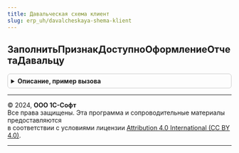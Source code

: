 ```yaml
---
title: Давальческая схема клиент
slug: erp_uh/davalcheskaya-shema-klient
---
```



## ЗаполнитьПризнакДоступноОформлениеОтчетаДавальцу
<details style="margin: 1em 0; padding: 0.5em; border: 1px solid #ccc; border-radius: 6px;">

<summary style="font-weight: bold; cursor: pointer;">Описание, пример вызова</summary>

```bsl

// Заполняет служебный реквизит "ДоступноОформлениеОтчетаДавальцу" в строке по данным указанного назначение
//
// Параметры:
//  ТекущаяСтрока		 - Структура - данные обрабатываемой строки.
//  СтруктураДействий	 - Структура - описывает действия, где Ключ - наименование действия,
//  														   Значение - Структура - параметры действия.
//  КэшированныеЗначения - Структура - сохраненные значения параметров, используемых при обработке.
//
Процедура ЗаполнитьПризнакДоступноОформлениеОтчетаДавальцу(ТекущаяСтрока, СтруктураДействий, КэшированныеЗначения) Экспорт
```

Пример вызова
```bsl
ДавальческаяСхемаКлиент.ЗаполнитьПризнакДоступноОформлениеОтчетаДавальцу(ТекущаяСтрока, СтруктураДействий, КэшированныеЗначения) 
```
</details>

---

© 2024, **ООО 1С-Софт**  
Все права защищены. Эта программа и сопроводительные материалы предоставляются  
в соответствии с условиями лицензии [Attribution 4.0 International (CC BY 4.0)](https://creativecommons.org/licenses/by/4.0/legalcode).

---
